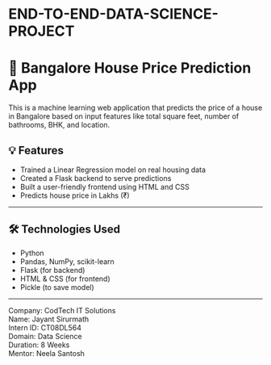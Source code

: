 # END-TO-END-DATA-SCIENCE-PROJECT

# 🏡 Bangalore House Price Prediction App

This is a machine learning web application that predicts the price of a house in Bangalore based on input features like total square feet, number of bathrooms, BHK, and location.

## 💡 Features
- Trained a Linear Regression model on real housing data
- Created a Flask backend to serve predictions
- Built a user-friendly frontend using HTML and CSS
- Predicts house price in Lakhs (₹)

---

## 🛠 Technologies Used
- Python
- Pandas, NumPy, scikit-learn
- Flask (for backend)
- HTML & CSS (for frontend)
- Pickle (to save model)
  
---

  Company: CodTech IT Solutions  
  Name: Jayant Sirurmath  
  Intern ID: CT08DL564  
  Domain: Data Science  
  Duration: 8 Weeks  
  Mentor: Neela Santosh 


